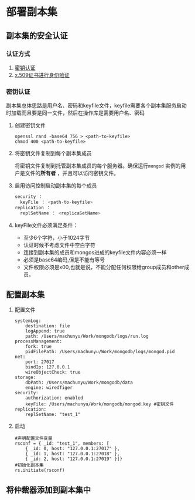 # 部署副本集

## 副本集的安全认证

### 认证方式

1. [密钥认证](<https://docs.mongodb.com/manual/tutorial/deploy-replica-set-with-keyfile-access-control/>)
2. [x.509证书进行身份验证](https://docs.mongodb.com/manual/tutorial/configure-x509-member-authentication/)

### 密钥认证

副本集总体思路是用户名、密码和keyfile文件，keyfile需要各个副本集服务启动时加载而且要是同一文件，然后在操作库是需要用户名、密码

1. 创建密钥文件

   ```shell
   openssl rand -base64 756 > <path-to-keyfile>
   chmod 400 <path-to-keyfile>
   ```

2. 将密钥文件复制到每个副本集成员

   将密钥文件复制到托管副本集成员的每个服务器。确保运行`mongod` 实例的用户是文件的**所有者** ，并且可以访问密钥文件。

3. 启用访问控制启动副本集的每个成员

   ```javascript
   security ：
     keyFile ： <path-to-keyfile> 
   replication ：
     replSetName ： <replicaSetName> 
   ```

4. keyFile文件必须满足条件：

   * 至少6个字符，小于1024字节
   * 认证时候不考虑文件中空白字符
   * 连接到副本集的成员和mongos进成的keyfile文件内容必须一样
   * 必须是base64编码,但是不能有等号
   * 文件权限必须是x00,也就是说，不能分配任何权限给group成员和other成员。

## 配置副本集

1. 配置文件

   ```
   systemLog:
       destination: file
       logAppend: true
       path: /Users/machunyu/Work/mongodb/logs/run.log
   processManagement:
       fork: true
       pidFilePath: /Users/machunyu/Work/mongodb/logs/mongod.pid
   net:
       port: 27017
       bindIp: 127.0.0.1
       wireObjectCheck: true
   storage:
       dbPath: /Users/machunyu/Work/mongodb/data
       engine: wiredTiger
   security:
       authorization: enabled
       keyFile: /Users/machunyu/Work/mongodb/mongod.key #密钥文件
   replication:
       replSetName: "test_1"
   ```

2. 启动

   ```shell
   #声明配置文件变量
   rsconf = { _id: "test_1", members: [
       { _id: 0, host: "127.0.0.1:27017" },
       { _id: 1, host: "127.0.0.1:27018" },
       { _id: 2, host: "127.0.0.1:27019" }]}
   #初始化副本集
   rs.initiate(rsconf)
   ```

## 将仲裁器添加到副本集中

